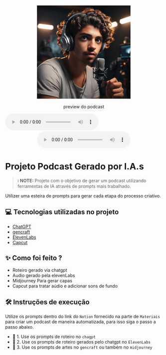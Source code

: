 <p align="center">
<img 
    src="./Img/imagePodcast1.jpg"
    width="300"
/>
</p>

<p align="center">
    preview do podcast
</p>
<audio controls>
  <source src="./output/PodCasFinal.mp3" type="audio/mp3">
  
</audio>
<div align="center">
    <audio src="./output/PodCasFinal.mp3" controls title="Podcast editado"></audio>
</div>

# Projeto Podcast Gerado por I.A.s


 > ℹ️ **NOTE:** 
Projeto com o objetivo de gerar um podcast utilizando ferramentas de IA através de prompts mais trabalhado.

Utilizer uma esteira de prompts para gerar cada etapa do processo criativo.

## 💻 Tecnologias utilizadas no projeto

- [ChatGPT](https://chat.openai.com/) 
- [gencraft](https://www.gencraft.com/)
- [ElevenLabs](https://beta.elevenlabs.io/)
- [Capcut](https://www.capcut.com/pt-br/)

## ✨ Como foi feito ?

- Roteiro gerado via chatgpt
- Audio gerado pela elevenLabs
- Midjourney Para gerar capas
- Capcut para tratar aúdio e adicionar sons de fundo


## 🛠️ Instruções de execução

Utilize os prompts dentro do link do `Notion` fornecido na parte de `Materiais` para criar um podcast de maneira automatizada, para isso siga o passo a passo abaixo.

- 🤖 1. Use os prompts de roteiro no `chagpt`
- 🤖 2. Use os prompts de roteiro gerados pelo chatgpt no  `ElevenLabs`
- 🤖 3. Use os prompts de artes no `gencraft` ou também no `midjourney`


<br/><br/>
